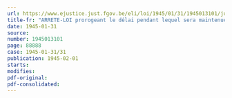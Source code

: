 ```yaml
---
url: https://www.ejustice.just.fgov.be/eli/loi/1945/01/31/1945013101/justel
title-fr: "ARRETE-LOI prorogeant le délai pendant lequel sera maintenue provisoirement en vigueur la règlementation édictée sous l'occupation ennemie pour tout ce qui concerne la production, la livraison, le transport, la transformation et la distribution de produits agricoles et alimentaires"
date: 1945-01-31
source:
number: 1945013101
page: 88888
case: 1945-01-31/31
publication: 1945-02-01
starts:
modifies:
pdf-original:
pdf-consolidated:
---
```


